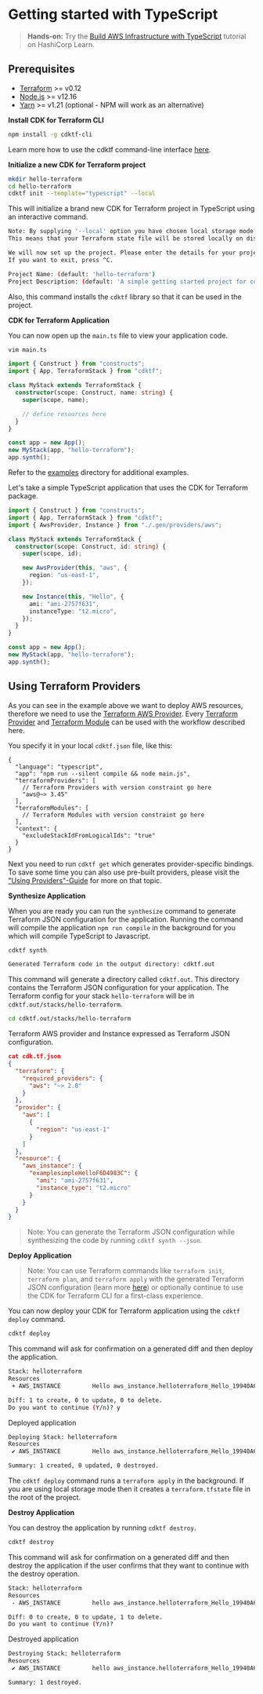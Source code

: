 # Getting started with TypeScript

> **Hands-on:** Try the [Build AWS Infrastructure with TypeScript](https://learn.hashicorp.com/tutorials/terraform/cdktf-build?in=terraform/cdktf) tutorial on HashiCorp Learn.

## Prerequisites

- [Terraform](https://www.terraform.io/downloads.html) >= v0.12
- [Node.js](https://nodejs.org) >= v12.16
- [Yarn](https://yarnpkg.com/en/docs/install) >= v1.21 (optional - NPM will work as an alternative)

**Install CDK for Terraform CLI**

```bash
npm install -g cdktf-cli
```

Learn more how to use the cdktf command-line interface [here](../cli-commands.md).

**Initialize a new CDK for Terraform project**

```bash
mkdir hello-terraform
cd hello-terraform
cdktf init --template="typescript" --local
```

This will initialize a brand new CDK for Terraform project in TypeScript using an interactive command.

```bash
Note: By supplying '--local' option you have chosen local storage mode for storing the state of your stack.
This means that your Terraform state file will be stored locally on disk in a file 'terraform.tfstate' in the root of your project.

We will now set up the project. Please enter the details for your project.
If you want to exit, press ^C.

Project Name: (default: 'hello-terraform')
Project Description: (default: 'A simple getting started project for cdktf.')
```

Also, this command installs the `cdktf` library so that it can be used in the project.

**CDK for Terraform Application**

You can now open up the `main.ts` file to view your application code.

```bash
vim main.ts
```

```typescript
import { Construct } from "constructs";
import { App, TerraformStack } from "cdktf";

class MyStack extends TerraformStack {
  constructor(scope: Construct, name: string) {
    super(scope, name);

    // define resources here
  }
}

const app = new App();
new MyStack(app, "hello-terraform");
app.synth();
```

Refer to the [examples](../../examples/) directory for additional examples.

Let's take a simple TypeScript application that uses the CDK for Terraform package.

```typescript
import { Construct } from "constructs";
import { App, TerraformStack } from "cdktf";
import { AwsProvider, Instance } from "./.gen/providers/aws";

class MyStack extends TerraformStack {
  constructor(scope: Construct, id: string) {
    super(scope, id);

    new AwsProvider(this, "aws", {
      region: "us-east-1",
    });

    new Instance(this, "Hello", {
      ami: "ami-2757f631",
      instanceType: "t2.micro",
    });
  }
}

const app = new App();
new MyStack(app, "hello-terraform");
app.synth();
```

## Using Terraform Providers

As you can see in the example above we want to deploy AWS resources, therefore we need to use the [Terraform AWS Provider](https://registry.terraform.io/providers/hashicorp/aws/latest/docs). Every [Terraform Provider](https://registry.terraform.io/browse/providers) and [Terraform Module](https://registry.terraform.io/browse/modules) can be used with the workflow described here.

You specify it in your local `cdktf.json` file, like this:

```jsonc
{
  "language": "typescript",
  "app": "npm run --silent compile && node main.js",
  "terraformProviders": [
    // Terraform Providers with version constraint go here
    "aws@~> 3.45"
  ],
  "terraformModules": [
    // Terraform Modules with version constraint go here
  ],
  "context": {
    "excludeStackIdFromLogicalIds": "true"
  }
}
```

Next you need to run `cdktf get` which generates provider-specific bindings.
To save some time you can also use pre-built providers, please visit the ["Using Providers"-Guide](../working-with-cdk-for-terraform/using-providers.md) for more on that topic.

**Synthesize Application**

When you are ready you can run the `synthesize` command to generate Terraform JSON configuration for the application.
Running the command will compile the application `npm run compile` in the background for
you which will compile TypeScript to Javascript.

```bash
cdktf synth
```

```bash
Generated Terraform code in the output directory: cdktf.out
```

This command will generate a directory called `cdktf.out`. This directory contains the Terraform JSON configuration for
your application. The Terraform config for your stack `hello-terraform` will be in `cdktf.out/stacks/hello-terraform`.

```bash
cd cdktf.out/stacks/hello-terraform
```

Terraform AWS provider and Instance expressed as Terraform JSON configuration.

```json
cat cdk.tf.json
{
  "terraform": {
    "required_providers": {
      "aws": "~> 2.0"
    }
  },
  "provider": {
    "aws": [
      {
        "region": "us-east-1"
      }
    ]
  },
  "resource": {
    "aws_instance": {
      "examplesimpleHelloF6D4983C": {
        "ami": "ami-2757f631",
        "instance_type": "t2.micro"
      }
    }
  }
}
```

> Note: You can generate the Terraform JSON configuration while synthesizing the code by running `cdktf synth --json`.

**Deploy Application**

> Note: You can use Terraform commands like `terraform init`, `terraform plan`, and `terraform apply` with the generated
> Terraform JSON configuration (learn more [here](../working-with-cdk-for-terraform/synthesizing-config.md)) or optionally continue to use the CDK for Terraform CLI for a first-class experience.

You can now deploy your CDK for Terraform application using the `cdktf deploy` command.

```bash
cdktf deploy
```

This command will ask for confirmation on a generated diff and then deploy the application.

```bash
Stack: helloterraform
Resources
 + AWS_INSTANCE         Hello aws_instance.helloterraform_Hello_19940A68

Diff: 1 to create, 0 to update, 0 to delete.
Do you want to continue (Y/n)? y
```

Deployed application

```bash
Deploying Stack: helloterraform
Resources
 ✔ AWS_INSTANCE         Hello aws_instance.helloterraform_Hello_19940A68

Summary: 1 created, 0 updated, 0 destroyed.
```

The `cdktf deploy` command runs a `terraform apply` in the background. If you are using local storage mode then it creates a `terraform.tfstate` file in the root of the project.

**Destroy Application**

You can destroy the application by running `cdktf destroy`.

```bash
cdktf destroy
```

This command will ask for confirmation on a generated diff and then destroy the application if
the user confirms that they want to continue with the destroy operation.

```bash
Stack: helloterraform
Resources
 - AWS_INSTANCE         hello aws_instance.helloterraform_Hello_19940A68

Diff: 0 to create, 0 to update, 1 to delete.
Do you want to continue (Y/n)?
```

Destroyed application

```bash
Destroying Stack: helloterraform
Resources
 ✔ AWS_INSTANCE         hello aws_instance.helloterraform_Hello_19940A68

Summary: 1 destroyed.
```
